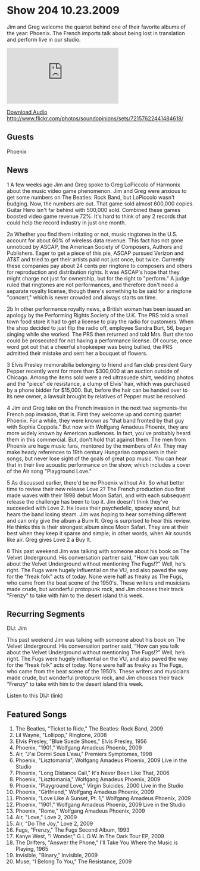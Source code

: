 # Show 204 10.23.2009
Jim and Greg welcome the quartet behind one of their favorite albums of the year: Phoenix. The French imports talk about being lost in translation and perform live in our studio.

![main image](http://www.soundopinions.org/images/2009/phoenix/x.php)

[Download Audio](http://audio.soundopinions.org/streams/2009/10/so_20091023.m3u)
http://www.flickr.com/photos/soundopinions/sets/72157622441484618/

## Guests
Phoenix

## News
1 A few weeks ago Jim and Greg spoke to Greg LoPiccolo of Harmonix about the music video game phenomenon. Jim and Greg were anxious to get some numbers on The Beatles: Rock Band, but LoPiccolo wasn't budging. Now, the numbers are out. That game sold almost 600,000 copies. Guitar Hero isn't far behind with 500,000 sold. Combined these games boosted video game revenue 72%. It's hard to think of any 2 records that could help the record industry in just one month.

2a Whether you find them irritating or not, music ringtones in the U.S. account for about 60% of wireless data revenue. This fact has not gone unnoticed by ASCAP, the American Society of Composers, Authors and Publishers. Eager to get a piece of this pie, ASCAP pursued Verizon and AT&T and tried to get their artists paid not just once, but twice. Currently these companies pay about 24 cents per ringtone to composers and others for reproduction and distribution rights. It was ASCAP's hope that they might charge not just for ownership, but for the right to "perform." A judge ruled that ringtones are not performances, and therefore don't need a separate royalty license, though there's something to be said for a ringtone "concert," which is never crowded and always starts on time.

2b In other performance royalty news, a British woman has been issued an apology by the Performing Rights Society of the U.K. The PRS told a small town food store it had to get a license to play the radio for customers. When the shop decided to just flip the radio off, employee Sandra Burt, 56, began singing while she worked. The PRS then returned and told Mrs. Burt she too could be prosecuted for not having a performance license. Of course, once word got out that a cheerful shopkeeper was being bullied, the PRS admitted their mistake and sent her a bouquet of flowers.

3 Elvis Presley memorabilia belonging to friend and fan club president Gary Pepper recently went for more than $300,000 at an auction outside of Chicago. Among the items sold were a red ultrasuede shirt, wedding photos and the "piece" de resistance, a clump of Elvis' hair, which was purchased by a phone bidder for $15,000. But, before the hair can be handed over to its new owner, a lawsuit brought by relatives of Pepper must be resolved.

4 Jim and Greg take on the French invasion in the next two segments-the French pop invasion, that is. First they welcome up and coming quartet Phoenix. For a while, they were known as "that band fronted by that guy with Sophia Coppola." But now with Wolfgang Amadeus Phoenix, they are more widely known by American audiences. In fact, you've probably heard them in this commercial. But, don't hold that against them. The men from Phoenix are huge music fans, mentored by the members of Air. They may make heady references to 19th century Hungarian composers in their songs, but never lose sight of the goals of great pop music. You can hear that in their live acoustic performance on the show, which includes a cover of the Air song "Playground Love." 

5 As discussed earlier, there'd be no Phoenix without Air. So what better time to review their new release Love 2? The French production duo first made waves with their 1998 debut Moon Safari, and with each subsequent release the challenge has been to top it. Jim doesn't think they've succeeded with Love 2. He loves their psychedelic, spacey sound, but hears the band losing steam. Jim was hoping to hear something different and can only give the album a Burn It. Greg is surprised to hear this review. He thinks this is their strongest album since Moon Safari. They are at their best when they keep it sparse and simple; in other words, when Air sounds like air. Greg gives Love 2 a Buy It.

6 This past weekend Jim was talking with someone about his book on The Velvet Underground. His conversation partner said, "How can you talk about the Velvet Underground without mentioning The Fugs!?" Well, he's right. The Fugs were hugely influential on the VU, and also paved the way for the "freak folk" acts of today. None were half as freaky as The Fugs, who came from the beat scene of the 1950's. These writers and musicians made crude, but wonderful protopunk rock, and Jim chooses their track "Frenzy" to take with him to the desert island this week.



## Recurring Segments
DIJ: Jim

This past weekend Jim was talking with someone about his book on The Velvet Underground. His conversation partner said, “How can you talk about the Velvet Underground without mentioning The Fugs!?” Well, he’s right. The Fugs were hugely influential on the VU, and also paved the way for the “freak folk” acts of today. None were half as freaky as The Fugs, who came from the beat scene of the 1950’s. These writers and musicians made crude, but wonderful protopunk rock, and Jim chooses their track “Frenzy” to take with him to the desert island this week.

Listen to this DIJ: (link)


## Featured Songs
1. The Beatles, "Ticket to Ride," The Beatles: Rock Band, 2009
2. Lil Wayne, "Lollipop," Ringtone, 2008
3. Elvis Presley, "Blue Suede Shoes," Elvis Presley, 1956
4. Phoenix, "1901," Wolfgang Amadeus Phoenix, 2009
5. Air, "J'ai Dormi Sous L'eau," Premiers Symptomes, 1998
6. Phoenix, "Lisztomania", Wolfgang Amadeus Phoenix, 2009 Live in the Studio
7. Phoenix, "Long Distance Call," It's Never Been Like That, 2006 
8. Phoenix, "Lisztomania," Wolfgang Amadeus Phoenix, 2009
9. Phoenix, "Playground Love," Virgin Suicides, 2000 Live in the Studio
10. Phoenix, "Girlfriend," Wolfgang Amadeus Phoenix, 2009
11. Phoenix, "Love Like A Sunset, Pt. 1," Wolfgang Amadeus Phoenix, 2009
12. Phoenix, "1901," Wolfgang Amadeus Phoenix, 2009 Live in the Studio
13. Phoenix, "Rome," Wolfgang Amadeus Phoenix, 2009
14. Air, "Love," Love 2, 2009
15. Air, "Do The Joy," Love 2, 2009
16. Fugs, "Frenzy," The Fugs Second Album, 1993
17. Kanye West, "I Wonder," G.L.O.W. In The Dark Tour EP, 2009
18. The Drifters, "Answer the Phone," I'll Take You Where the Music is Playing, 1965
19. Invisible, "Binary," Invisible, 2009
20. Muse, "I Belong To You," The Resistance, 2009
